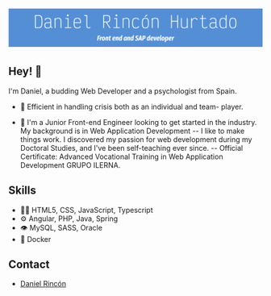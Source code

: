<h1 align="center">
  <img src="https://raw.githubusercontent.com/DaniCorner/DaniCOrner/main/DanielRincon.png" alt="Daniel Rincón" />
</h1>

## Hey! 👋
I'm Daniel, a budding Web Developer and a psychologist from Spain.

- 🧭 Efficient in handling crisis both as an individual and team- player. 

- 👥 I'm a Junior Front-end Engineer looking to get started in the industry. My background is in Web Application Development 
 -- I like to make things work. I discovered my passion for web development during my Doctoral Studies, and I've been self-teaching ever since.
 -- Official Certificate: Advanced Vocational Training in Web Application Development GRUPO ILERNA.




## Skills
- 👨‍💻 HTML5, CSS, JavaScript, Typescript
- ⚙️ Angular, PHP, Java, Spring
- 👁️ MySQL, SASS, Oracle
- 💽 Docker

## Contact
- [Daniel Rincón](www.linkedin.com/in/daniel-rincón-hurtado-9a756515a)
